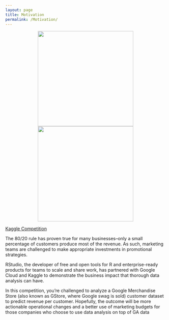 ```yaml
---
layout: page
title: Motivation
permalink: /Motivation/
---
```


<p align="center">
  <img src="{{ site.url }}/assets/Google.jpg" width="300" />
  <img src="{{ site.url }}/assets/RStudio.png" width="300" /> 
</p>


[Kaggle Competition](https://www.kaggle.com/c/ga-customer-revenue-prediction)


The 80/20 rule has proven true for many businesses–only a small percentage of customers produce most of the revenue. As such, marketing teams are challenged to make appropriate investments in promotional strategies.


RStudio, the developer of free and open tools for R and enterprise-ready products for teams to scale and share work, has partnered with Google Cloud and Kaggle to demonstrate the business impact that thorough data analysis can have.

In this competition, you’re challenged to analyze a Google Merchandise Store (also known as GStore, where Google swag is sold) customer dataset to predict revenue per customer. Hopefully, the outcome will be more actionable operational changes and a better use of marketing budgets for those companies who choose to use data analysis on top of GA data
